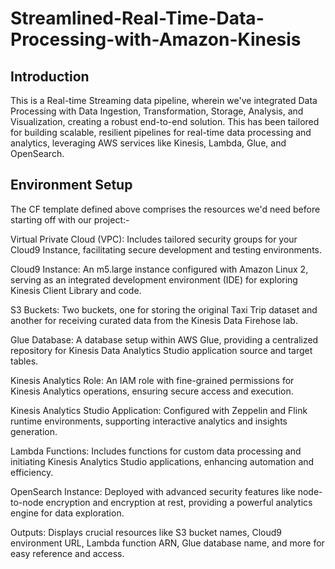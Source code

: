 # Streamlined-Real-Time-Data-Processing-with-Amazon-Kinesis

## Introduction
This is a Real-time Streaming data pipeline, wherein we've integrated Data Processing with Data Ingestion, Transformation, Storage, Analysis, and Visualization, creating a robust end-to-end solution. This has been tailored for building scalable, resilient pipelines for real-time data processing and analytics, leveraging AWS services like Kinesis, Lambda, Glue, and OpenSearch.


## Environment Setup
The CF template defined above comprises the resources we'd need before starting off with our project:-

Virtual Private Cloud (VPC): 
Includes tailored security groups for your Cloud9 Instance, facilitating secure development and testing environments.

Cloud9 Instance: 
An m5.large instance configured with Amazon Linux 2, serving as an integrated development environment (IDE) for exploring Kinesis Client Library and code.

S3 Buckets:
Two buckets, one for storing the original Taxi Trip dataset and another for receiving curated data from the Kinesis Data Firehose lab.

Glue Database:
A database setup within AWS Glue, providing a centralized repository for Kinesis Data Analytics Studio application source and target tables.

Kinesis Analytics Role: 
An IAM role with fine-grained permissions for Kinesis Analytics operations, ensuring secure access and execution.

Kinesis Analytics Studio Application: 
Configured with Zeppelin and Flink runtime environments, supporting interactive analytics and insights generation.

Lambda Functions: 
Includes functions for custom data processing and initiating Kinesis Analytics Studio applications, enhancing automation and efficiency.

OpenSearch Instance: 
Deployed with advanced security features like node-to-node encryption and encryption at rest, providing a powerful analytics engine for data exploration.

Outputs: 
Displays crucial resources like S3 bucket names, Cloud9 environment URL, Lambda function ARN, Glue database name, and more for easy reference and access.


    

